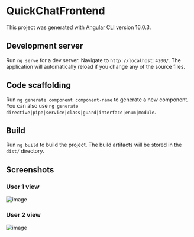 # QuickChatFrontend

This project was generated with [Angular CLI](https://github.com/angular/angular-cli) version 16.0.3.

## Development server

Run `ng serve` for a dev server. Navigate to `http://localhost:4200/`. The application will automatically reload if you change any of the source files.

## Code scaffolding

Run `ng generate component component-name` to generate a new component. You can also use `ng generate directive|pipe|service|class|guard|interface|enum|module`.

## Build

Run `ng build` to build the project. The build artifacts will be stored in the `dist/` directory.

## Screenshots

### User 1 view
![image](https://github.com/Shadowslayer97/quick-chat-frontend/assets/25248223/daf4f48b-7dc5-4152-aa39-966ed8f76145)

### User 2 view
![image](https://github.com/Shadowslayer97/quick-chat-frontend/assets/25248223/5ff5bb55-0d3c-4680-8e75-a3da4863685b)


